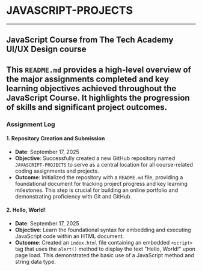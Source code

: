 # JAVASCRIPT-PROJECTS

---

## JavaScript Course from The Tech Academy UI/UX Design course

## This `README.md` provides a high-level overview of the major assignments completed and key learning objectives achieved throughout the JavaScript Course. It highlights the progression of skills and significant project outcomes.

### Assignment Log

#### 1. **Repository Creation and Submission**

- **Date**: September 17, 2025
- **Objective**: Successfully created a new GitHub repository named `JAVASCRIPT-PROJECTS` to serve as a central location for all course-related coding assignments and projects.
- **Outcome**: Initialized the repository with a `README.md` file, providing a foundational document for tracking project progress and key learning milestones. This step is crucial for building an online portfolio and demonstrating proficiency with Git and GitHub.

#### 2. **Hello, World!**

- **Date**: September 17, 2025
- **Objective**: Learn the foundational syntax for embedding and executing JavaScript code within an HTML document.
- **Outcome**: Created an `index.html` file containing an embedded `<script>` tag that uses the `alert()` method to display the text "Hello, World!" upon page load. This demonstrated the basic use of a JavaScript method and string data type.
